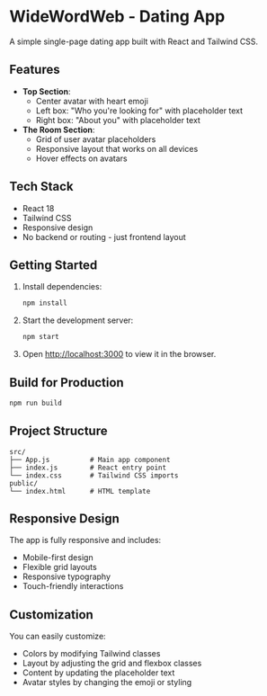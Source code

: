 # WideWordWeb - Dating App

A simple single-page dating app built with React and Tailwind CSS.

## Features

- **Top Section**: 
  - Center avatar with heart emoji
  - Left box: "Who you're looking for" with placeholder text
  - Right box: "About you" with placeholder text
- **The Room Section**: 
  - Grid of user avatar placeholders
  - Responsive layout that works on all devices
  - Hover effects on avatars

## Tech Stack

- React 18
- Tailwind CSS
- Responsive design
- No backend or routing - just frontend layout

## Getting Started

1. Install dependencies:
   ```bash
   npm install
   ```

2. Start the development server:
   ```bash
   npm start
   ```

3. Open [http://localhost:3000](http://localhost:3000) to view it in the browser.

## Build for Production

```bash
npm run build
```

## Project Structure

```
src/
├── App.js          # Main app component
├── index.js        # React entry point
└── index.css       # Tailwind CSS imports
public/
└── index.html      # HTML template
```

## Responsive Design

The app is fully responsive and includes:
- Mobile-first design
- Flexible grid layouts
- Responsive typography
- Touch-friendly interactions

## Customization

You can easily customize:
- Colors by modifying Tailwind classes
- Layout by adjusting the grid and flexbox classes
- Content by updating the placeholder text
- Avatar styles by changing the emoji or styling 